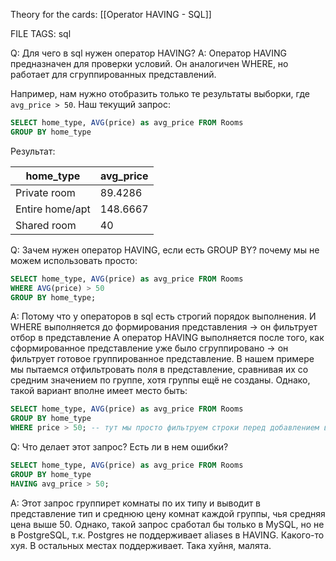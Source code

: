 
Theory for the cards: [[Operator HAVING - SQL]]

FILE TAGS: sql

Q: Для чего в sql нужен оператор HAVING?
A: Оператор HAVING предназначен для проверки условий. Он аналогичен WHERE, но работает для сгруппированных представлений.
	
Например, нам нужно отобразить только те результаты выборки, где `avg_price > 50`.
Наш текущий запрос:
```sql
SELECT home_type, AVG(price) as avg_price FROM Rooms
GROUP BY home_type
```
	
Результат:
	
| home_type       | avg_price |
| --------------- | --------- |
| Private room    | 89.4286   |
| Entire home/apt | 148.6667  |
| Shared room     | 40        |
<!--ID: 1757945728952-->


Q: Зачем нужен оператор HAVING, если есть GROUP BY? почему мы не можем использовать просто:
```sql
SELECT home_type, AVG(price) as avg_price FROM Rooms
WHERE AVG(price) > 50
GROUP BY home_type;
```
A: Потому что у операторов в sql есть строгий порядок выполнения. И WHERE выполняется до формирования представления -> он фильтрует отбор в представление
А оператор HAVING выполняется после того, как сформированное представление уже было сгруппировано -> он фильтрует готовое группированное представление.
В нашем примере мы пытаемся отфильтровать поля в представление, сравнивая их со средним значением по группе, хотя группы ещё не созданы. 
Однако, такой вариант вполне имеет место быть:
```sql
SELECT home_type, AVG(price) as avg_price FROM Rooms
GROUP BY home_type
WHERE price > 50; -- тут мы просто фильтруем строки перед добавлением в представление (до группировки, сортировки групп(через HAVING) и сортировки)
```
<!--ID: 1757945728962-->



Q: Что делает этот запрос? Есть ли в нем ошибки?
```sql
SELECT home_type, AVG(price) as avg_price FROM Rooms
GROUP BY home_type
HAVING avg_price > 50; 
```
A: Этот запрос группирет комнаты по их типу и выводит в представление тип и среднюю цену комнат каждой группы, чья средняя цена выше 50.
Однако, такой запрос сработал бы только в MySQL, но не в PostgreSQL, т.к. Postgres не поддерживает aliases в HAVING. 
Какого-то хуя. 
В остальных местах поддерживает. 
Така хуйня, малята.
<!--ID: 1757945728970-->
